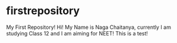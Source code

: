 # firstrepository
My First Repository!
Hi! My Name is Naga Chaitanya, currently I am studying Class 12 and I am aiming for NEET!
This is a test!
